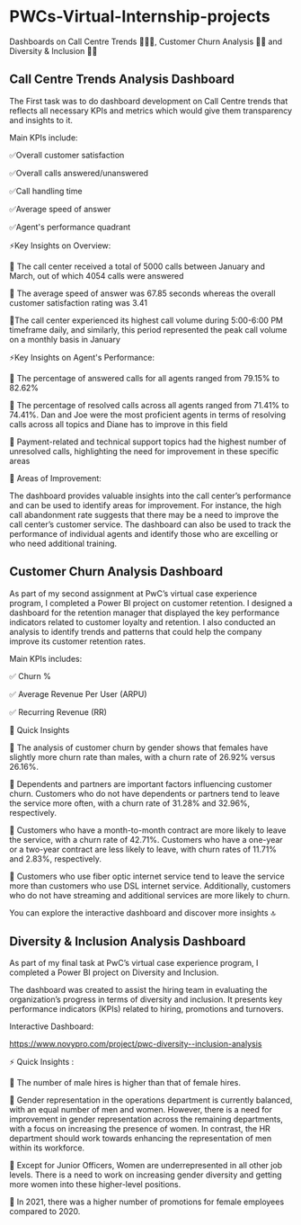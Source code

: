 # PWCs-Virtual-Internship-projects
Dashboards on Call Centre Trends 🤵🏻📞, Customer Churn Analysis 🏦👔 and Diversity &amp; Inclusion 🏢✅

## Call Centre Trends Analysis Dashboard

The First task was to do dashboard development on Call Centre trends that reflects all necessary KPIs and metrics which would give them transparency and insights to it.

Main KPIs include:

✅Overall customer satisfaction 

✅Overall calls answered/unanswered 

✅Call handling time 

✅Average speed of answer 

✅Agent's performance quadrant

⚡Key Insights on Overview:

📌 The call center received a total of 5000 calls between January and March, out of which 4054 calls were answered

📌 The average speed of answer was 67.85 seconds whereas the overall customer satisfaction rating was 3.41

📌The call center experienced its highest call volume during 5:00-6:00 PM timeframe daily, and similarly, this period represented the peak call volume on a monthly basis in January

⚡Key Insights on Agent's Performance:

📌 The percentage of answered calls for all agents ranged from 79.15% to 82.62%

📌 The percentage of resolved calls across all agents ranged from 71.41% to 74.41%. Dan and Joe were the most proficient agents in terms of resolving calls across all topics and Diane has to improve in this field

📌 Payment-related and technical support topics had the highest number of unresolved calls, highlighting the need for improvement in these specific areas

📑 Areas of Improvement:

The dashboard provides valuable insights into the call center’s performance and can be used to identify areas for improvement. For instance, the high call abandonment rate suggests that there may be a need to improve the call center’s customer service. The dashboard can also be used to track the performance of individual agents and identify those who are excelling or who need additional training.

## Customer Churn Analysis Dashboard

As part of my second assignment at PwC’s virtual case experience program, I completed a Power BI project on customer retention. I designed a dashboard for the retention manager that displayed the key performance indicators related to customer loyalty and retention. I also conducted an analysis to identify trends and patterns that could help the company improve its customer retention rates.

Main KPIs includes:

✅ Churn %

✅ Average Revenue Per User (ARPU)

✅ Recurring Revenue (RR)

📍 Quick Insights

📌 The analysis of customer churn by gender shows that females have slightly more churn rate than males, with a churn rate of 26.92% versus 26.16%.

📌 Dependents and partners are important factors influencing customer churn. Customers who do not have dependents or partners tend to leave the service more often, with a churn rate of 31.28% and 32.96%, respectively.

📌 Customers who have a month-to-month contract are more likely to leave the service, with a churn rate of 42.71%. Customers who have a one-year or a two-year contract are less likely to leave, with churn rates of 11.71% and 2.83%, respectively.

📌 Customers who use fiber optic internet service tend to leave the service more than customers who use DSL internet service. Additionally, customers who do not have streaming and additional services are more likely to churn.

You can explore the interactive dashboard and discover more insights 🔝

## Diversity & Inclusion Analysis Dashboard

As part of my final task at PwC’s virtual case experience program, I completed a Power BI project on Diversity and Inclusion. 

The dashboard was created to assist the hiring team in evaluating the organization’s progress in terms of diversity and inclusion. It presents key performance indicators (KPIs) related to hiring, promotions and turnovers.

Interactive Dashboard:

https://www.novypro.com/project/pwc-diversity--inclusion-analysis

⚡ Quick Insights :

📌 The number of male hires is higher than that of female hires.

📌 Gender representation in the operations department is currently balanced, with an equal number of men and women. However, there is a need for improvement in gender representation across the remaining departments, with a focus on increasing the presence of women. In contrast, the HR department should work towards enhancing the representation of men within its workforce.

📌 Except for Junior Officers, Women are underrepresented in all other job levels. There is a need to work on increasing gender diversity and getting more women into these higher-level positions.

📌 In 2021, there was a higher number of promotions for female employees compared to 2020.


